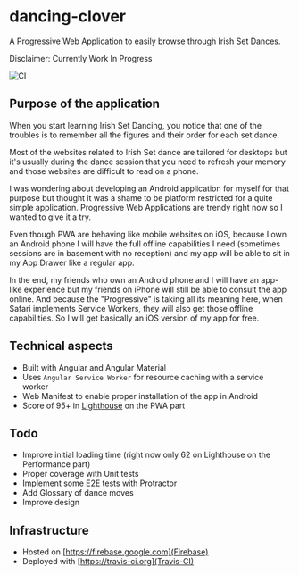 # dancing-clover

A Progressive Web Application to easily browse through Irish Set Dances.

Disclaimer: Currently Work In Progress

![CI](https://github.com/FabriceMk/dancing-shamrock/workflows/CI/badge.svg)

## Purpose of the application

When you start learning Irish Set Dancing, you notice that one of the troubles is to remember all the figures and their order for each set dance.

Most of the websites related to Irish Set dance are tailored for desktops but it's usually during the dance session that you need to refresh your memory and those websites are difficult to read on a phone.

I was wondering about developing an Android application for myself for that purpose but thought it was a shame to be platform restricted for a quite simple application. Progressive Web Applications are trendy right now so I wanted to give it a try.

Even though PWA are behaving like mobile websites on iOS, because I own an Android phone I will have the full offline capabilities I need (sometimes sessions are in basement with no reception) and my app will be able to sit in my App Drawer like a regular app.

In the end, my friends who own an Android phone and I will have an app-like experience but my friends on iPhone will still be able to consult the app online. And because the "Progressive" is taking all its meaning here, when Safari implements Service Workers, they will also get those offline capabilities. So I will get basically an iOS version of my app for free.

## Technical aspects

* Built with Angular and Angular Material
* Uses `Angular Service Worker` for resource caching with a service worker
* Web Manifest to enable proper installation of the app in Android
* Score of 95+ in [Lighthouse](https://developers.google.com/web/tools/lighthouse/) on the PWA part

## Todo

* Improve initial loading time (right now only 62 on Lighthouse on the Performance part)
* Proper coverage with Unit tests
* Implement some E2E tests with Protractor
* Add Glossary of dance moves
* Improve design

## Infrastructure

* Hosted on [https://firebase.google.com](Firebase)
* Deployed with [https://travis-ci.org](Travis-CI)
